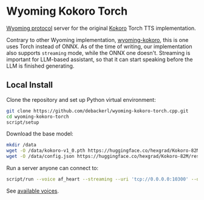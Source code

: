 # Wyoming Kokoro Torch

[Wyoming protocol](https://github.com/rhasspy/wyoming) server for the original [Kokoro](https://github.com/hexgrad/kokoro/) Torch TTS implementation.

Contrary to other Wyoming implementation, [wyoming-kokoro](https://github.com/nordwestt/kokoro-wyoming/), this is one uses Torch instead of ONNX.
As of the time of writing, our implementation also supports `streaming` mode, while the ONNX one doesn't. Streaming is important for LLM-based assistant,
so that it can start speaking before the LLM is finished generating.

## Local Install

Clone the repository and set up Python virtual environment:

``` sh
git clone https://github.com/debackerl/wyoming-kokoro-torch.cpp.git
cd wyoming-kokoro-torch
script/setup
```

Download the base model:

```sh
mkdir /data
wget -O /data/kokoro-v1_0.pth https://huggingface.co/hexgrad/Kokoro-82M/resolve/main/kokoro-v1_0.pth
wget -O /data/config.json https://huggingface.co/hexgrad/Kokoro-82M/resolve/main/config.json
```

Run a server anyone can connect to:

```sh
script/run --voice af_heart --streaming --uri 'tcp://0.0.0.0:10300' --data-dir /data --download-dir /data
```

See [available voices](https://huggingface.co/hexgrad/Kokoro-82M/tree/main/voices).

